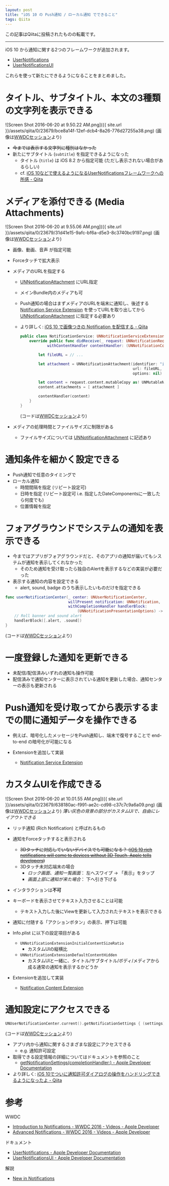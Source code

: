 ```yaml
---
layout: post
title: "iOS 10 の Push通知 / ローカル通知 でできること"
tags: Qiita
---
```

この記事はQiitaに投稿されたものの転載です。

---
iOS 10 から通知に関する2つのフレームワークが追加されます。

- [UserNotifications](https://developer.apple.com/reference/usernotifications)
- [UserNotificationsUI](https://developer.apple.com/reference/usernotificationsui)

これらを使って新たにできるようになることをまとめました。


# タイトル、サブタイトル、本文の3種類の文字列を表示できる

![Screen Shot 2016-06-20 at 9.50.22 AM.png]({{ site.url }}/assets/qiita/0/23679/bce8a14f-12ef-dcb4-8a26-776d27255a38.png)
(画像は[WWDCセッション](https://developer.apple.com/videos/play/wwdc2016/707/)より)

- ~~今までは表示する文字列に種別はなかった~~
- 新たにサブタイトル (`subtitle`) を指定できるようになった 
  - タイトル (`title`) は iOS 8.2 から指定可能 (ただし表示されない場合があるらしい)
  - cf. [iOS 10などで使えるようになるUserNotificationsフレームワークへの所感 \- Qiita](http://qiita.com/mono0926/items/1fdf9ce8d1de0e30012b#apns-%E3%83%9A%E3%82%A4%E3%83%AD%E3%83%BC%E3%83%89%E3%81%AE%E5%A4%89%E6%9B%B4)


# メディアを添付できる (Media Attachments)

![Screen Shot 2016-06-20 at 9.55.06 AM.png]({{ site.url }}/assets/qiita/0/23679/31d41e15-9afc-bf6a-d5e3-8c3740bc9197.png)
(画像は[WWDCセッション](https://developer.apple.com/videos/play/wwdc2016/708/)より)

- 画像、動画、音声 が指定可能
- Forceタッチで拡大表示
- メディアのURLを指定する
  - [UNNotificationAttachment](https://developer.apple.com/reference/usernotifications/unnotificationattachment) にURL指定
  - メインBundle内のメディアも可
  - Push通知の場合はまずメディアのURLを端末に通知し、後述する [Notification Service Extension](https://developer.apple.com/reference/usernotifications/unnotificationserviceextension) を使ってURLを取り出してから [UNNotificationAttachment](https://developer.apple.com/reference/usernotifications/unnotificationattachment) に指定する必要あり
  - より詳しく: [iOS 10 で画像つきの Notification を配信する - Qiita](http://qiita.com/himara2/items/dcfcc30b550c3304d86a)

    ```swift
    public class NotificationService: UNNotificationServiceExtension {
        override public func didReceive(_ request: UNNotificationRequest, 
                withContentHandler contentHandler: (UNNotificationContent) -> Void) {

            let fileURL = // ...

            let attachment = UNNotificationAttachment(identifier: "image", 
                                                      url: fileURL, 
                                                      options: nil)

            let content = request.content.mutableCopy as! UNMutableNotificationContent
            content.attachments = [ attachment ]

            contentHandler(content)
        }
    }
    ```
    (コードは[WWDCセッション](https://developer.apple.com/videos/play/wwdc2016/708/)より)

- メディアの処理時間とファイルサイズに制限がある
  - ファイルサイズについては [UNNotificationAttachment](https://developer.apple.com/reference/usernotifications/unnotificationattachment) に記述あり


# 通知条件を細かく設定できる
- Push通知で任意のタイミングで
- ローカル通知
  - 時間間隔を指定 (リピート設定可)
  - 日時を指定 (リピート設定可   i.e. 指定したDateComponentsに一致したら何度でも)
  - 位置情報を指定


# フォアグラウンドでシステムの通知を表示できる
- 今まではアプリがフォアグラウンドだと、そのアプリの通知が届いてもシステムが通知を表示してくれなかった
  - そのため通知を受け取ったら独自のAlertを表示するなどの実装が必要だった
- 表示する通知の内容を設定できる 
  - alert, sound, badge のうち表示したいものだけを指定できる

```swift
func userNotificationCenter(_ center: UNUserNotificationCenter,
                            willPresent notification: UNNotification,
                            withCompletionHandler handlerBlock:
                                (UNNotificationPresentationOptions) -> Void) {
    // Roll banner and sound alert
    handlerBlock([.alert, .sound])
}
```
(コードは[WWDCセッション](https://developer.apple.com/videos/play/wwdc2016/707/)より)


# 一度登録した通知を更新できる
- 未配信/配信済みいずれの通知も操作可能
- 配信済みで通知センターに表示されている通知を更新した場合、通知センターの表示も更新される


# Push通知を受け取ってから表示するまでの間に通知データを操作できる
- 例えば、暗号化したメッセージをPush通知し、端末で復号することで end-to-end の暗号化が可能になる

- Extensionを追加して実装
  - [Notification Service Extension](https://developer.apple.com/reference/usernotifications/unnotificationserviceextension)


# カスタムUIを作成できる

![Screen Shot 2016-06-20 at 10.01.55 AM.png]({{ site.url }}/assets/qiita/0/23679/638180ac-f991-ae2c-cd98-c37c7c9a6a09.png)
(画像は[WWDCセッション](https://developer.apple.com/videos/play/wwdc2016/708/)より)
*薄い灰色の背景の部分がカスタムUIで、自由にレイアウトできる*

- リッチ通知 (Rich Notification) と呼ばれるもの
- 通知をForceタッチすると表示される
  - ~~3Dタッチに対応していないデバイスでも可能になる？ ([iOS 10 rich notifications will come to devices without 3D Touch, Apple tells developers](http://appleinsider.com/articles/16/06/14/ios-10-rich-notifications-will-come-to-devices-without-3d-touch-apple-tells-developers))~~
  - 3Dタッチ未対応端末の場合
      - *ロック画面、通知一覧画面*： 左へスワイプ -> 「表示」をタップ
      - *画面上部に通知が来た場合*： 下へ引き下げる
- インタラクションは**不可**
- キーボードを表示させてテキスト入力させることは可能
  - テキスト入力した後にViewを更新して入力されたテキストを表示できる
- 通知に付随する「アクションボタン」の表示、押下は可能
- Info.plist に以下の設定項目がある
  - `UNNotificationExtensionInitialContentSizeRatio`
      - カスタムUIの縦横比
  - `UNNotificationExtensionDefaultContentHidden`
      - カスタムUIと一緒に、タイトル/サブタイトル/ボディ/メディアから成る通常の通知を表示するかどうか

- Extensionを追加して実装
  - [Notification Content Extension](https://developer.apple.com/reference/usernotificationsui/unnotificationcontentextension)

# 通知設定にアクセスできる

```swift
UNUserNotificationCenter.current().getNotificationSettings { (settings) in // ... }
```
(コードは[WWDCセッション](https://developer.apple.com/videos/play/wwdc2016/707/)より)

- アプリ内から通知に関するさまざまな設定にアクセスできる
  - e.g. 通知許可設定
- 取得できる設定情報の詳細についてはドキュメントを参照のこと
  - [getNotificationSettings(completionHandler:) - Apple Developer Documentation](https://developer.apple.com/reference/usernotifications/unusernotificationcenter/1649524-getnotificationsettings)
- より詳しく: [iOS 10でついに通知許可ダイアログの操作をハンドリングできるようになったよ - Qiita](http://qiita.com/tokorom/items/6c6864fa8e841e50e37b)


# 参考
WWDC

- [Introduction to Notifications - WWDC 2016 - Videos - Apple Developer](https://developer.apple.com/videos/play/wwdc2016/707/)
- [Advanced Notifications - WWDC 2016 - Videos - Apple Developer](https://developer.apple.com/videos/play/wwdc2016/708/)

ドキュメント

- [UserNotifications - Apple Developer Documentation](https://developer.apple.com/reference/usernotifications)
- [UserNotificationsUI - Apple Developer Documentation](https://developer.apple.com/reference/usernotificationsui)

解説

- [New in Notifications](http://fichek.com/blog/wwdc16-notifications/)


